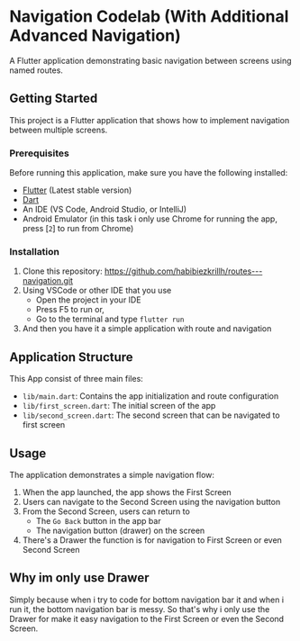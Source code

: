 # Navigation Codelab (With Additional Advanced Navigation)

A Flutter application demonstrating basic navigation between screens using named routes.

## Getting Started

This project is a Flutter application that shows how to implement navigation between multiple screens.

### Prerequisites

Before running this application, make sure you have the following installed:

- [Flutter](https://flutter.dev/docs/get-started/install) (Latest stable version)
- [Dart](https://dart.dev/get-dart)
- An IDE (VS Code, Android Studio, or IntelliJ)
- Android Emulator (in this task i only use Chrome for running the app, press [`2`] to run from Chrome)

### Installation

1. Clone this repository: https://github.com/habibiezkrillh/routes---navigation.git
2. Using VSCode or other IDE that you use
   - Open the project in your IDE
   - Press F5 to run or,
   - Go to the terminal and type `flutter run`
3. And then you have it a simple application with route and navigation

## Application Structure
This App consist of three main files:
- `lib/main.dart`: Contains the app initialization and route configuration
- `lib/first_screen.dart`: The initial screen of the app
- `lib/second_screen.dart`: The second screen that can be navigated to first screen

## Usage

The application demonstrates a simple navigation flow:

1. When the app launched, the app shows the First Screen
2. Users can navigate to the Second Screen using the navigation button
3. From the Second Screen, users can return to
   - The `Go Back` button in the app bar
   - The navigation button (drawer) on the screen
4. There's a Drawer the function is for navigation to First Screen or even Second Screen

## Why im only use Drawer

Simply because when i try to code for bottom navigation bar it and when i run it, the bottom navigation bar is messy. So that's why i only use the Drawer for make it easy navigation to the First Screen or even the Second Screen.
